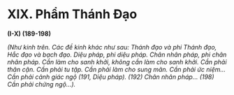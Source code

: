 # XIX. Phẩm Thánh Ðạo

**(I-X) (189-198)**

_(Như kinh trên. Các đề kinh khác như sau: Thánh đạo và phi Thánh đạo, Hắc đạo và bạch đạo. Diệu_
_pháp, phi diệu pháp. Chân nhân pháp, phi chân nhân pháp. Cần làm cho sanh khởi, không cần làm cho_
_sanh khởi. Cần phải thân cận. Cần phải tu tập. Cần phải làm cho sung mãn. Cần phải ức niệm... Cần_
_phải cảnh giác ngộ (191, Diệu pháp). (192) Chân nhân pháp... (198) Cần phải chứng ngộ...)._

